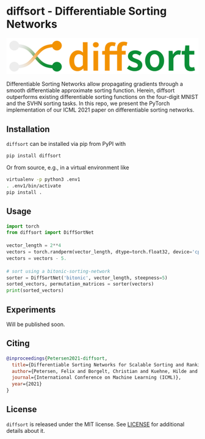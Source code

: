 # diffsort - Differentiable Sorting Networks

![diffsort_logo](diffsort_logo.png)

Differentiable Sorting Networks allow propagating gradients through a smooth differentiable approximate sorting function.
Herein, diffsort outperforms existing differentiable sorting functions on the four-digit MNIST and the SVHN sorting tasks.
In this repo, we present the PyTorch implementation of our ICML 2021 paper on differentiable sorting networks.

## Installation

`diffsort` can be installed via pip from PyPI with
```bash
pip install diffsort
```

Or from source, e.g., in a virtual environment like
```bash
virtualenv -p python3 .env1
. .env1/bin/activate
pip install .
```

## Usage

```python
import torch
from diffsort import DiffSortNet

vector_length = 2**4
vectors = torch.randperm(vector_length, dtype=torch.float32, device='cpu', requires_grad=True).view(1, -1)
vectors = vectors - 5.

# sort using a bitonic-sorting-network
sorter = DiffSortNet('bitonic', vector_length, steepness=5)
sorted_vectors, permutation_matrices = sorter(vectors)
print(sorted_vectors)
```

## Experiments

Will be published soon.

## Citing

```bibtex
@inproceedings{Petersen2021-diffsort,
  title={Differentiable Sorting Networks for Scalable Sorting and Ranking Supervision},
  author={Petersen, Felix and Borgelt, Christian and Kuehne, Hilde and Deussen, Oliver},
  journal={International Conference on Machine Learning (ICML)},
  year={2021}
}
```

## License

`diffsort` is released under the MIT license. See [LICENSE](LICENSE) for additional details about it.

